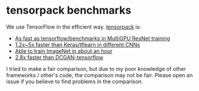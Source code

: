 
# tensorpack benchmarks

We use TensorFlow in the efficient way. [tensorpack](https://github.com/tensorpack/tensorpack) is:

* [As fast as tensorflow/benchmarks in MultiGPU ResNet training](ResNet-MultiGPU/)
* [1.2x~5x faster than Keras/tflearn in different CNNs](other-wrappers/)
* [Able to train ImageNet in about an hour](ResNet-Horovod/)
* [2.8x faster than DCGAN-tensorflow](DCGAN/)


I tried to make a fair comparison, but due to my poor knowledge of other frameworks / other's code, the comparison may not be fair.
Please open an issue if you believe to find problems in the comparison.
